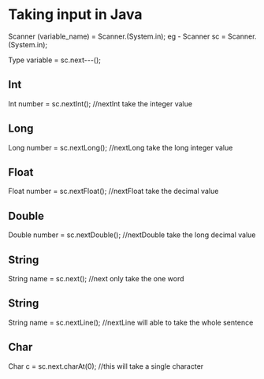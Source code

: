 # Taking input in Java
Scanner (variable_name) = Scanner.(System.in);
eg - Scanner sc = Scanner.(System.in);

Type variable = sc.next---();  

## Int 
Int number = sc.nextInt();  //nextInt take the integer value

## Long
Long number = sc.nextLong();  //nextLong take the long integer value

## Float
Float number = sc.nextFloat();  //nextFloat take the decimal value

## Double
Double number = sc.nextDouble();  //nextDouble take the long decimal value

## String
String name = sc.next(); //next only take the one word

## String
String name = sc.nextLine(); //nextLine will able to take the whole sentence

## Char
Char c = sc.next.charAt(0); //this will take a single character





